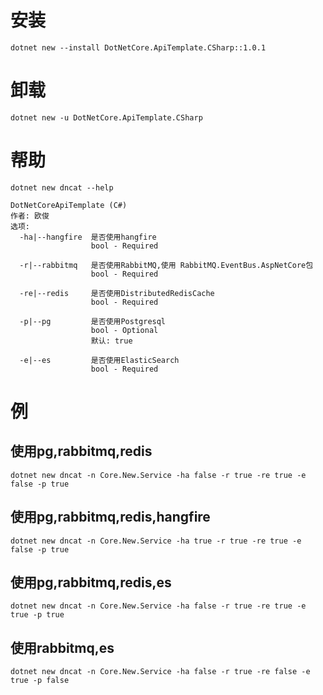 # 安装

`dotnet new --install DotNetCore.ApiTemplate.CSharp::1.0.1`

# 卸载

`dotnet new -u DotNetCore.ApiTemplate.CSharp`
# 帮助

`dotnet new dncat --help`

```shell
DotNetCoreApiTemplate (C#)
作者: 欧俊
选项:
  -ha|--hangfire  是否使用hangfire
                  bool - Required

  -r|--rabbitmq   是否使用RabbitMQ,使用 RabbitMQ.EventBus.AspNetCore包
                  bool - Required

  -re|--redis     是否使用DistributedRedisCache
                  bool - Required

  -p|--pg         是否使用Postgresql
                  bool - Optional
                  默认: true

  -e|--es         是否使用ElasticSearch
                  bool - Required
```

# 例

## 使用pg,rabbitmq,redis
`dotnet new dncat -n Core.New.Service -ha false -r true -re true -e false -p true`
## 使用pg,rabbitmq,redis,hangfire
`dotnet new dncat -n Core.New.Service -ha true -r true -re true -e false -p true`
## 使用pg,rabbitmq,redis,es
`dotnet new dncat -n Core.New.Service -ha false -r true -re true -e true -p true`
## 使用rabbitmq,es
`dotnet new dncat -n Core.New.Service -ha false -r true -re false -e true -p false`